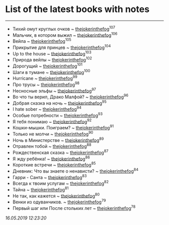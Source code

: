 # List of the latest books with notes
---

* Тихий омут круглых очков ~ [thejokerinthefog](users/317/317244423-vkontakte)<sup>107</sup>
* Мальчик, в котором выжил ~ [thejokerinthefog](users/317/317244423-vkontakte)<sup>106</sup>
* Вейла ~ [thejokerinthefog](users/317/317244423-vkontakte)<sup>105</sup>
* Прикрытие для принцев ~ [thejokerinthefog](users/317/317244423-vkontakte)<sup>104</sup>
* Up to the house ~ [thejokerinthefog](users/317/317244423-vkontakte)<sup>103</sup>
* Природа вейлы ~ [thejokerinthefog](users/317/317244423-vkontakte)<sup>102</sup>
* Дорогущий ~ [thejokerinthefog](users/317/317244423-vkontakte)<sup>101</sup>
* Шаги в тумане ~ [thejokerinthefog](users/317/317244423-vkontakte)<sup>100</sup>
* Hurricane ~ [thejokerinthefog](users/317/317244423-vkontakte)<sup>99</sup>
* Про трусы ~ [thejokerinthefog](users/317/317244423-vkontakte)<sup>98</sup>
* Несносные эльфы ~ [thejokerinthefog](users/317/317244423-vkontakte)<sup>97</sup>
* Во что ты верил, Драко Малфой? ~ [thejokerinthefog](users/317/317244423-vkontakte)<sup>96</sup>
* Добрая сказка на ночь ~ [thejokerinthefog](users/317/317244423-vkontakte)<sup>95</sup>
* I hate sober ~ [thejokerinthefog](users/317/317244423-vkontakte)<sup>94</sup>
* Особые потребности ~ [thejokerinthefog](users/317/317244423-vkontakte)<sup>93</sup>
* Я тебя понимаю ~ [thejokerinthefog](users/317/317244423-vkontakte)<sup>92</sup>
* Кошки-мышки. Поиграем? ~ [thejokerinthefog](users/317/317244423-vkontakte)<sup>91</sup>
* Только не молчи ~ [thejokerinthefog](users/317/317244423-vkontakte)<sup>90</sup>
* Ночь в Министерстве ~ [thejokerinthefog](users/317/317244423-vkontakte)<sup>89</sup>
* Отравлен тобой ~ [thejokerinthefog](users/317/317244423-vkontakte)<sup>88</sup>
* Рождественская сказка ~ [thejokerinthefog](users/317/317244423-vkontakte)<sup>87</sup>
* Я жду ребёнка! ~ [thejokerinthefog](users/317/317244423-vkontakte)<sup>86</sup>
* Короткие встречи ~ [thejokerinthefog](users/317/317244423-vkontakte)<sup>85</sup>
* Дневник: Что вы знаете о ненависти? ~ [thejokerinthefog](users/317/317244423-vkontakte)<sup>84</sup>
* Гарри - Санта ~ [thejokerinthefog](users/317/317244423-vkontakte)<sup>83</sup>
* Всегда к твоим услугам ~ [thejokerinthefog](users/317/317244423-vkontakte)<sup>82</sup>
* Тайна ~ [thejokerinthefog](users/317/317244423-vkontakte)<sup>81</sup>
* Не так, как кажется ~ [thejokerinthefog](users/317/317244423-vkontakte)<sup>80</sup>
* Венки из одуванчиков. ~ [thejokerinthefog](users/317/317244423-vkontakte)<sup>79</sup>
* Первый шаг или После стольких лет ~ [thejokerinthefog](users/317/317244423-vkontakte)<sup>78</sup>


_16.05.2019 12:23:20_
